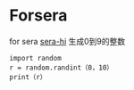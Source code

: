 # Forsera
for sera
[sera-hi](https://github.com/sera-hi)
生成0到9的整数
```
import random
r = random.randint（0，10）
print（r）
```
